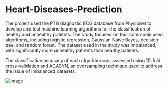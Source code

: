 # Heart-Diseases-Prediction

 The project used the PTB diagnostic ECG database from Physionet to develop and test machine learning algorithms for the classification of healthy and unhealthy patients.
 The study focused on four commonly used algorithms, including logistic regression, Gaussian Naive Bayes, decision tree, and random forest. The dataset used in the study was 
 imbalanced, with significantly more unhealthy patients than healthy patients.

 The classification accuracy of each algorithm was assessed using 10-fold cross-validation and ADASYN, an oversampling technique used to address the issue of imbalanced datasets. 

![image](https://github.com/NamrataDatta04/Heart-Diseases-Prediction/assets/87001240/616d62c5-945a-4420-8261-62097a629a70)
